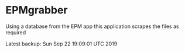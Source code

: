 # EPMgrabber
Using a database from the EPM app this application scrapes the files as required


Latest backup: Sun Sep 22 19:09:01 UTC 2019
